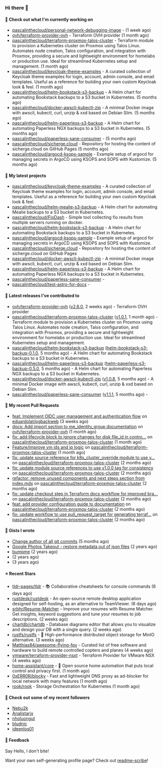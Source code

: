 ### Hi there 👋

#### 👷 Check out what I'm currently working on

- [pascalinthecloud/personal-network-debugging-image](https://github.com/pascalinthecloud/personal-network-debugging-image) -  (1 week ago)
- [ovh/terraform-provider-ovh](https://github.com/ovh/terraform-provider-ovh) - Terraform OVH provider (1 month ago)
- [pascalinthecloud/terraform-proxmox-talos-cluster](https://github.com/pascalinthecloud/terraform-proxmox-talos-cluster) - Terraform module to provision a Kubernetes cluster on Proxmox using Talos Linux. Automates node creation, Talos configuration, and integration with Proxmox, providing a secure and lightweight environment for homelabs or production use. Ideal for streamlined Kubernetes setup and management. (1 month ago)
- [pascalinthecloud/keycloak-theme-examples](https://github.com/pascalinthecloud/keycloak-theme-examples) - A curated collection of Keycloak theme examples for login, account, admin console, and email templates. Useful as a reference for building your own custom Keycloak look &amp; feel. (1 month ago)
- [pascalinthecloud/helm-bookstack-s3-backup](https://github.com/pascalinthecloud/helm-bookstack-s3-backup) - A Helm chart for automating Bookstack backups to a S3 bucket in Kubernetes. (5 months ago)
- [pascalinthecloud/docker-awscli-kubectl-zip](https://github.com/pascalinthecloud/docker-awscli-kubectl-zip) - A minimal Docker image with awscli, kubectl, curl, unzip &amp; xxd based on Debian Slim. (5 months ago)
- [pascalinthecloud/helm-paperless-s3-backup](https://github.com/pascalinthecloud/helm-paperless-s3-backup) - A Helm chart for automating Paperless NGX backups to a S3 bucket in Kubernetes. (5 months ago)
- [pascalinthecloud/paperless-sane-consumer](https://github.com/pascalinthecloud/paperless-sane-consumer) -  (5 months ago)
- [pascalinthecloud/sicherge.cloud](https://github.com/pascalinthecloud/sicherge.cloud) - Repository for hosting the content of sicherge.cloud on GitHub Pages (5 months ago)
- [pascalinthecloud/argocd-ksops-sample](https://github.com/pascalinthecloud/argocd-ksops-sample) - Example setup of argocd for managing secrets in ArgoCD using KSOPS and SOPS with Kustomize. (5 months ago)

#### 🌱 My latest projects

- [pascalinthecloud/keycloak-theme-examples](https://github.com/pascalinthecloud/keycloak-theme-examples) - A curated collection of Keycloak theme examples for login, account, admin console, and email templates. Useful as a reference for building your own custom Keycloak look &amp; feel.
- [pascalinthecloud/helm-mealie-s3-backup](https://github.com/pascalinthecloud/helm-mealie-s3-backup) - A Helm chart for automating Mealie backups to a S3 bucket in Kubernetes.
- [pascalinthecloud/FioDash](https://github.com/pascalinthecloud/FioDash) - Simple tool collecting fio results from multiple servers running on docker.
- [pascalinthecloud/helm-bookstack-s3-backup](https://github.com/pascalinthecloud/helm-bookstack-s3-backup) - A Helm chart for automating Bookstack backups to a S3 bucket in Kubernetes.
- [pascalinthecloud/argocd-ksops-sample](https://github.com/pascalinthecloud/argocd-ksops-sample) - Example setup of argocd for managing secrets in ArgoCD using KSOPS and SOPS with Kustomize.
- [pascalinthecloud/sicherge.cloud](https://github.com/pascalinthecloud/sicherge.cloud) - Repository for hosting the content of sicherge.cloud on GitHub Pages
- [pascalinthecloud/docker-awscli-kubectl-zip](https://github.com/pascalinthecloud/docker-awscli-kubectl-zip) - A minimal Docker image with awscli, kubectl, curl, unzip &amp; xxd based on Debian Slim.
- [pascalinthecloud/helm-paperless-s3-backup](https://github.com/pascalinthecloud/helm-paperless-s3-backup) - A Helm chart for automating Paperless NGX backups to a S3 bucket in Kubernetes.
- [pascalinthecloud/paperless-sane-consumer](https://github.com/pascalinthecloud/paperless-sane-consumer) - 
- [pascalinthecloud/test-astro-for-docs](https://github.com/pascalinthecloud/test-astro-for-docs) - 

#### 🔭 Latest releases I've contributed to

- [ovh/terraform-provider-ovh](https://github.com/ovh/terraform-provider-ovh) ([v2.6.0](https://github.com/ovh/terraform-provider-ovh/releases/tag/v2.6.0), 2 weeks ago) - Terraform OVH provider
- [pascalinthecloud/terraform-proxmox-talos-cluster](https://github.com/pascalinthecloud/terraform-proxmox-talos-cluster) ([v1.0.1](https://github.com/pascalinthecloud/terraform-proxmox-talos-cluster/releases/tag/v1.0.1), 1 month ago) - Terraform module to provision a Kubernetes cluster on Proxmox using Talos Linux. Automates node creation, Talos configuration, and integration with Proxmox, providing a secure and lightweight environment for homelabs or production use. Ideal for streamlined Kubernetes setup and management.
- [pascalinthecloud/helm-bookstack-s3-backup](https://github.com/pascalinthecloud/helm-bookstack-s3-backup) ([helm-bookstack-s3-backup-0.1.0](https://github.com/pascalinthecloud/helm-bookstack-s3-backup/releases/tag/helm-bookstack-s3-backup-0.1.0), 5 months ago) - A Helm chart for automating Bookstack backups to a S3 bucket in Kubernetes.
- [pascalinthecloud/helm-paperless-s3-backup](https://github.com/pascalinthecloud/helm-paperless-s3-backup) ([helm-paperless-s3-backup-0.5.0](https://github.com/pascalinthecloud/helm-paperless-s3-backup/releases/tag/helm-paperless-s3-backup-0.5.0), 5 months ago) - A Helm chart for automating Paperless NGX backups to a S3 bucket in Kubernetes.
- [pascalinthecloud/docker-awscli-kubectl-zip](https://github.com/pascalinthecloud/docker-awscli-kubectl-zip) ([v1.0.8](https://github.com/pascalinthecloud/docker-awscli-kubectl-zip/releases/tag/v1.0.8), 5 months ago) - A minimal Docker image with awscli, kubectl, curl, unzip &amp; xxd based on Debian Slim.
- [pascalinthecloud/paperless-sane-consumer](https://github.com/pascalinthecloud/paperless-sane-consumer) ([v1.1.1](https://github.com/pascalinthecloud/paperless-sane-consumer/releases/tag/v1.1.1), 5 months ago) - 

#### 🔨 My recent Pull Requests

- [feat: Implement OIDC user management and authentication flow](https://github.com/eduardolat/pgbackweb/pull/126) on [eduardolat/pgbackweb](https://github.com/eduardolat/pgbackweb) (3 weeks ago)
- [docs: Add import section to me_identity_group documentation](https://github.com/ovh/terraform-provider-ovh/pull/1024) on [ovh/terraform-provider-ovh](https://github.com/ovh/terraform-provider-ovh) (1 month ago)
- [fix: add lifecycle block to ignore changes for disk file_id in contro…](https://github.com/pascalinthecloud/terraform-proxmox-talos-cluster/pull/94) on [pascalinthecloud/terraform-proxmox-talos-cluster](https://github.com/pascalinthecloud/terraform-proxmox-talos-cluster) (1 month ago)
- [Feature/improve vm ids and ip logic](https://github.com/pascalinthecloud/terraform-proxmox-talos-cluster/pull/93) on [pascalinthecloud/terraform-proxmox-talos-cluster](https://github.com/pascalinthecloud/terraform-proxmox-talos-cluster) (1 month ago)
- [fix: update source reference for k8s_cluster_override module to use v…](https://github.com/pascalinthecloud/terraform-proxmox-talos-cluster/pull/92) on [pascalinthecloud/terraform-proxmox-talos-cluster](https://github.com/pascalinthecloud/terraform-proxmox-talos-cluster) (2 months ago)
- [fix: update module source references to use v1.0.0 tag for consistency](https://github.com/pascalinthecloud/terraform-proxmox-talos-cluster/pull/91) on [pascalinthecloud/terraform-proxmox-talos-cluster](https://github.com/pascalinthecloud/terraform-proxmox-talos-cluster) (2 months ago)
- [refactor: remove unused components and next steps section from index.mdx](https://github.com/pascalinthecloud/terraform-proxmox-talos-cluster/pull/90) on [pascalinthecloud/terraform-proxmox-talos-cluster](https://github.com/pascalinthecloud/terraform-proxmox-talos-cluster) (2 months ago)
- [fix: update checkout step in Terraform docs workflow for improved bra…](https://github.com/pascalinthecloud/terraform-proxmox-talos-cluster/pull/89) on [pascalinthecloud/terraform-proxmox-talos-cluster](https://github.com/pascalinthecloud/terraform-proxmox-talos-cluster) (2 months ago)
- [feat: add provider configuration guide to documentation](https://github.com/pascalinthecloud/terraform-proxmox-talos-cluster/pull/88) on [pascalinthecloud/terraform-proxmox-talos-cluster](https://github.com/pascalinthecloud/terraform-proxmox-talos-cluster) (2 months ago)
- [fix: update workflow to use pull_request_target for generating terraf…](https://github.com/pascalinthecloud/terraform-proxmox-talos-cluster/pull/86) on [pascalinthecloud/terraform-proxmox-talos-cluster](https://github.com/pascalinthecloud/terraform-proxmox-talos-cluster) (2 months ago)

#### 📓 Gists I wrote

- [Change author of all git commits](https://gist.github.com/3dffbafd65d64dad546d0772d18690e0) (5 months ago)
- [Google Photos Takeout - restore metadata out of json files](https://gist.github.com/00b330a0c14870c8afac2fa3bbfe8d73) (2 years ago)
- [bumpme](https://gist.github.com/05998247f972db336d6fc804c3887c3c) (2 years ago)
- [](https://gist.github.com/50355ebb1b1f76fd8d2ea2eade1f7890) (2 years ago)
- [](https://gist.github.com/a8fcff7910ce668f434bf94bd1b57b34) (3 years ago)

#### ⭐ Recent Stars

- [tldr-pages/tldr](https://github.com/tldr-pages/tldr) - 📚 Collaborative cheatsheets for console commands (6 days ago)
- [rustdesk/rustdesk](https://github.com/rustdesk/rustdesk) - An open-source remote desktop application designed for self-hosting, as an alternative to TeamViewer. (6 days ago)
- [srbhr/Resume-Matcher](https://github.com/srbhr/Resume-Matcher) - Improve your resumes with Resume Matcher. Get insights, keyword suggestions and tune your resumes to job descriptions.  (2 weeks ago)
- [chartdb/chartdb](https://github.com/chartdb/chartdb) - Database diagrams editor that allows you to visualize and design your DB with a single query. (2 weeks ago)
- [rustfs/rustfs](https://github.com/rustfs/rustfs) - 🚀 High-performance distributed object storage for MinIO  alternative. (3 weeks ago)
- [Matthias84/awesome-flying-fpv](https://github.com/Matthias84/awesome-flying-fpv) - Curated list of free software and hardware to build remote controlled copters and planes (4 weeks ago)
- [vmware/terraform-provider-nsxt](https://github.com/vmware/terraform-provider-nsxt) - Terraform Provider for VMware NSX (4 weeks ago)
- [home-assistant/core](https://github.com/home-assistant/core) - :house_with_garden: Open source home automation that puts local control and privacy first. (1 month ago)
- [0xERR0R/blocky](https://github.com/0xERR0R/blocky) - Fast and lightweight DNS proxy as ad-blocker for local network with many features (1 month ago)
- [rook/rook](https://github.com/rook/rook) - Storage Orchestration for Kubernetes (1 month ago)

#### 👯 Check out some of my recent followers

- [Nebu2k](https://github.com/Nebu2k)
- [Analistarjx](https://github.com/Analistarjx)
- [nholuongut](https://github.com/nholuongut)
- [bludnic](https://github.com/bludnic)
- [ideenlos01](https://github.com/ideenlos01)

#### 💬 Feedback

Say Hello, I don't bite!

Want your own self-generating profile page? Check out [readme-scribe](https://github.com/muesli/readme-scribe)!

